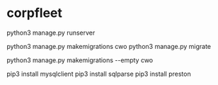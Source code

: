 # corpfleet

python3 manage.py runserver

python3 manage.py makemigrations cwo
python3 manage.py migrate

python3 manage.py makemigrations --empty cwo

pip3 install mysqlclient
pip3 install sqlparse
pip3 install preston

